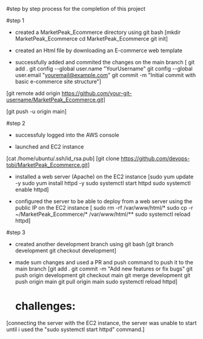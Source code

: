 #step by step process for the completion of this project

#step 1
- created a MarketPeak_Ecommerce directory using git bash
   [mkdir MarketPeak_Ecommerce
    cd MarketPeak_Ecommerce
    git init]

- created an Html file by downloading an E-commerce web template

- successfully added and commited the changes on the main branch
     [  git add .
       git config --global user.name "YourUsername"
       git config --global user.email "youremail@example.com"
       git commit -m "Initial commit with basic e-commerce site structure"]

[git remote add origin https://github.com/your-git-username/MarketPeak_Ecommerce.git]

[git push -u origin main]

#step 2
- successfuly logged into the AWS console 

- launched and EC2 instance

 [cat /home/ubuntu/.ssh/id_rsa.pub]
[git clone https://github.com/devops-tobi/MarketPeak_Ecommerce.git]

- installed a web server (Apache) on the EC2 instance
 [sudo yum update -y
sudo yum install httpd -y
sudo systemctl start httpd
sudo systemctl enable httpd]

- configured the server to be able to deploy from a web server using the public IP on the EC2 instance
   [ sudo rm -rf /var/www/html/*
sudo cp -r ~/MarketPeak_Ecommerce/* /var/www/html/**
sudo systemctl reload httpd]


#step 3
- created another development branch using git bash
  [git branch development
git checkout development]

- made sum changes and used a PR and push command to push it to the main branch
[git add .
git commit -m "Add new features or fix bugs"
git push origin development
git checkout main
git merge development
git push origin main
git pull origin main
sudo systemctl reload httpd]

  # challenges:
[connecting the server with the EC2 instance, the server was unable to start until i used the "sudo systemctl start httpd" command.]

